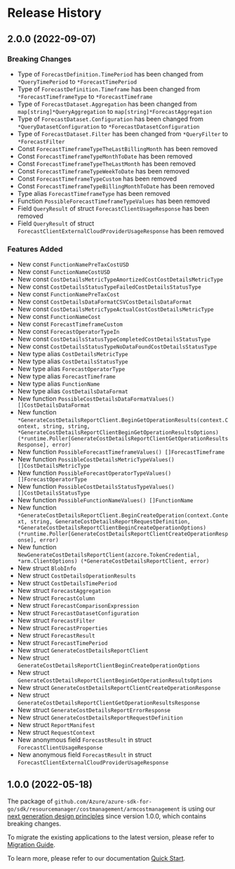 # Release History

## 2.0.0 (2022-09-07)
### Breaking Changes

- Type of `ForecastDefinition.TimePeriod` has been changed from `*QueryTimePeriod` to `*ForecastTimePeriod`
- Type of `ForecastDefinition.Timeframe` has been changed from `*ForecastTimeframeType` to `*ForecastTimeframe`
- Type of `ForecastDataset.Aggregation` has been changed from `map[string]*QueryAggregation` to `map[string]*ForecastAggregation`
- Type of `ForecastDataset.Configuration` has been changed from `*QueryDatasetConfiguration` to `*ForecastDatasetConfiguration`
- Type of `ForecastDataset.Filter` has been changed from `*QueryFilter` to `*ForecastFilter`
- Const `ForecastTimeframeTypeTheLastBillingMonth` has been removed
- Const `ForecastTimeframeTypeMonthToDate` has been removed
- Const `ForecastTimeframeTypeTheLastMonth` has been removed
- Const `ForecastTimeframeTypeWeekToDate` has been removed
- Const `ForecastTimeframeTypeCustom` has been removed
- Const `ForecastTimeframeTypeBillingMonthToDate` has been removed
- Type alias `ForecastTimeframeType` has been removed
- Function `PossibleForecastTimeframeTypeValues` has been removed
- Field `QueryResult` of struct `ForecastClientUsageResponse` has been removed
- Field `QueryResult` of struct `ForecastClientExternalCloudProviderUsageResponse` has been removed

### Features Added

- New const `FunctionNamePreTaxCostUSD`
- New const `FunctionNameCostUSD`
- New const `CostDetailsMetricTypeAmortizedCostCostDetailsMetricType`
- New const `CostDetailsStatusTypeFailedCostDetailsStatusType`
- New const `FunctionNamePreTaxCost`
- New const `CostDetailsDataFormatCSVCostDetailsDataFormat`
- New const `CostDetailsMetricTypeActualCostCostDetailsMetricType`
- New const `FunctionNameCost`
- New const `ForecastTimeframeCustom`
- New const `ForecastOperatorTypeIn`
- New const `CostDetailsStatusTypeCompletedCostDetailsStatusType`
- New const `CostDetailsStatusTypeNoDataFoundCostDetailsStatusType`
- New type alias `CostDetailsMetricType`
- New type alias `CostDetailsStatusType`
- New type alias `ForecastOperatorType`
- New type alias `ForecastTimeframe`
- New type alias `FunctionName`
- New type alias `CostDetailsDataFormat`
- New function `PossibleCostDetailsDataFormatValues() []CostDetailsDataFormat`
- New function `*GenerateCostDetailsReportClient.BeginGetOperationResults(context.Context, string, string, *GenerateCostDetailsReportClientBeginGetOperationResultsOptions) (*runtime.Poller[GenerateCostDetailsReportClientGetOperationResultsResponse], error)`
- New function `PossibleForecastTimeframeValues() []ForecastTimeframe`
- New function `PossibleCostDetailsMetricTypeValues() []CostDetailsMetricType`
- New function `PossibleForecastOperatorTypeValues() []ForecastOperatorType`
- New function `PossibleCostDetailsStatusTypeValues() []CostDetailsStatusType`
- New function `PossibleFunctionNameValues() []FunctionName`
- New function `*GenerateCostDetailsReportClient.BeginCreateOperation(context.Context, string, GenerateCostDetailsReportRequestDefinition, *GenerateCostDetailsReportClientBeginCreateOperationOptions) (*runtime.Poller[GenerateCostDetailsReportClientCreateOperationResponse], error)`
- New function `NewGenerateCostDetailsReportClient(azcore.TokenCredential, *arm.ClientOptions) (*GenerateCostDetailsReportClient, error)`
- New struct `BlobInfo`
- New struct `CostDetailsOperationResults`
- New struct `CostDetailsTimePeriod`
- New struct `ForecastAggregation`
- New struct `ForecastColumn`
- New struct `ForecastComparisonExpression`
- New struct `ForecastDatasetConfiguration`
- New struct `ForecastFilter`
- New struct `ForecastProperties`
- New struct `ForecastResult`
- New struct `ForecastTimePeriod`
- New struct `GenerateCostDetailsReportClient`
- New struct `GenerateCostDetailsReportClientBeginCreateOperationOptions`
- New struct `GenerateCostDetailsReportClientBeginGetOperationResultsOptions`
- New struct `GenerateCostDetailsReportClientCreateOperationResponse`
- New struct `GenerateCostDetailsReportClientGetOperationResultsResponse`
- New struct `GenerateCostDetailsReportErrorResponse`
- New struct `GenerateCostDetailsReportRequestDefinition`
- New struct `ReportManifest`
- New struct `RequestContext`
- New anonymous field `ForecastResult` in struct `ForecastClientUsageResponse`
- New anonymous field `ForecastResult` in struct `ForecastClientExternalCloudProviderUsageResponse`


## 1.0.0 (2022-05-18)

The package of `github.com/Azure/azure-sdk-for-go/sdk/resourcemanager/costmanagement/armcostmanagement` is using our [next generation design principles](https://azure.github.io/azure-sdk/general_introduction.html) since version 1.0.0, which contains breaking changes.

To migrate the existing applications to the latest version, please refer to [Migration Guide](https://aka.ms/azsdk/go/mgmt/migration).

To learn more, please refer to our documentation [Quick Start](https://aka.ms/azsdk/go/mgmt).